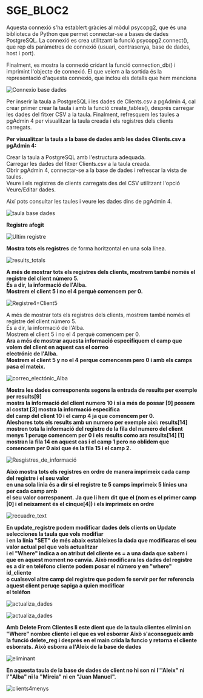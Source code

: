 # SGE_BLOC2

Aquesta connexió s'ha establert gràcies al mòdul psycopg2, que és una biblioteca de Python que permet connectar-se a bases de dades PostgreSQL. La connexió es crea utilitzant la funció psycopg2.connect(), que rep els paràmetres de connexió (usuari, contrasenya, base de dades, host i port).

Finalment, es mostra la connexió cridant la funció connection_db() i imprimint l'objecte de connexió. El que veiem a la sortida és la representació d'aquesta connexió, que inclou els detalls que hem menciona

![Connexio base dades](/Imagenes/Conectantbasedades.png/)

Per inserir la taula a PostgreSQL i les dades de Clients.csv a pgAdmin 4, cal crear primer crear la taula i amb la funció create_tables(), després carregar les dades del fitxer CSV a la taula.
Finalment, refresquem les taules a pgAdmin 4 per visualitzar la taula creada i els registres dels clients carregats.

**Per visualitzar la taula a la base de dades amb les dades Clients.csv a pgAdmin 4:**

Crear la taula a PostgreSQL amb l'estructura adequada.  
Carregar les dades del fitxer Clients.csv a la taula creada.  
Obrir pgAdmin 4, connectar-se a la base de dades i refrescar la vista de taules.  
Veure i els registres de clients carregats des del CSV utilitzant l'opció Veure/Editar dades.  

Així pots consultar les taules i veure les dades dins de pgAdmin 4.

![taula base dades](/Imagenes/Tabla.png/)

**Registre afegit**

![Ultim registre](/Imagenes/Ultimregistre.png)

**Mostra tots els registres** de forma horitzontal en una sola línea.

![results_totals](/Imagenes/results_totals.png)

**A més de mostrar tots els registres dels clients, mostrem també només el registre del client número 5.**  
**És a dir, la informació de l'Alba.**  
**Mostrem el client 5 i no el 4 perquè comencem per 0.**

![Registre4=Client5](/Imagenes/Resgistre4.png)

A més de mostrar tots els registres dels clients, mostrem també només el registre del client número 5.  
És a dir, la informació de l'Alba.  
Mostrem el client 5 i no el 4 perquè comencem per 0.  
**Ara a més de mostrar aquesta informació especifiquem el camp que volem del client en aquest cas el correo**  
**electrónic de l'Alba.**  
**Mostrem el client 5 y no el 4 perque comencenm pero 0 i amb els camps pasa el mateix.**

![correo_electónic_Alba](/Imagenes/correo_Alba.png)

**Mostra les dades corresponents segons la entrada de results per exemple per results[9]**  
**mostra la informació del client numero 10 i si a més de possar [9] possem al costat [3] mostra la informació especifica**  
**del camp del client 10 i el camp 4 ja que comencem per 0.**  
**Aleshores tots els results amb un numero per exemple aixi: results[14] mostren tota la informació del registre de la fila del numero del client menys 1 peruqe comencem per 0 i els results como ara results[14] [1] mostran la fila 14 en aquest cas i el camp 1 pero no oblidem que comencem per 0 aixi que és la fila 15 i el camp 2.**  

![Resgistres_de_informació](/Imagenes/Registres_informacio.png)

**Això mostra tots els registres en ordre de manera imprimeix cada camp del registre i el seu valor**  
**en una sola linia és a dir sí el registre te 5 camps imprimeix 5 línies una per cada camp amb**  
**el seu valor corresponent.**
**Ja que li hem dit que el (nom es el primer camp [0] i el neixament és el cinque[4]) i els imprimeix en ordre**

![recuadre_text](/Imagenes/recuadre_text.png)

**En update_registre podem modificar dades dels clients on Update selecciones la taula que vols modifiar**  
**i en la línia "SET" de més abaix estableixes la dada que modificaras el seu valor actual pel que vols actualitzar**  
**i el "Where" indica a on atribut del cliente es = a una dada que sabem i que en aquest moment no canvia.**
**Això modificara les dades del registre es a dir en teléfono cliente podem posar el número y en "where" id_cliente**  
**o cualsevol altre camp del registre que podem fe servir per fer referencia aquest client peruqe sapiga a quien modificar**  
**el teléfon** 

![actualiza_dades](/Imagenes/actualitza_dades.png)

![actualiza_dades](/Imagenes/actualitzant_dades.png)

**Amb Delete From Clientes li este dient que de la taula clientes elimini on "Where" nombre cliente i el que es vol esborrar**
**Això s'aconsegueix amb la funció delete_reg i després en el main crida la funcio y retorna el cliente esborrats.**
**Això esborra a l'Aleix de la base de dades**

![eliminant](/Imagenes/elimina_gran.png)

**En aquesta taula de la base de dades de client no hi son ni l'"Aleix" ni l'"Alba" ni la "Mireia" ni en "Juan Manuel".**

![clients4menys](/Imagenes/base_dades4_menys.png)